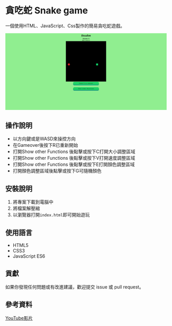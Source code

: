 # 貪吃蛇 Snake game

一個使用HTML、JavaScript、Css製作的簡易貪吃蛇遊戲。

![遊戲畫面](image/遊戲畫面.png)

## 操作說明

- 以方向鍵或是WASD來操控方向
- 在Gameover後按下R已重新開始
- 打開Show other Functions 後點擊或按下C打開大小調整區域
- 打開Show other Functions 後點擊或按下V打開速度調整區域
- 打開Show other Functions 後點擊或按下E打開顏色調整區域
- 打開顏色調整區域後點擊或按下G可隨機顏色

## 安裝說明

1. 將專案下載到電腦中
2. 將檔案解壓縮
3. 以瀏覽器打開`index.html`即可開始遊玩

## 使用語言

-   HTML5
-   CSS3
-   JavaScript ES6

## 貢獻

如果你發現任何問題或有改進建議，歡迎提交 issue 或 pull request。

## 參考資料

[YouTube影片](https://youtu.be/baBq5GAL0_U?si=z_yoEphb6HiZaRvG)

